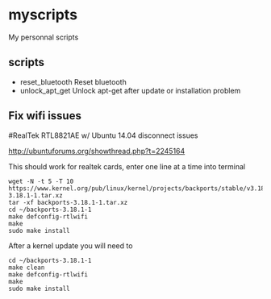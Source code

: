 # myscripts
My personnal scripts

## scripts

- reset_bluetooth  Reset bluetooth
- unlock_apt_get   Unlock apt-get after update or installation problem

## Fix wifi issues

#RealTek RTL8821AE w/ Ubuntu 14.04 disconnect issues

http://ubuntuforums.org/showthread.php?t=2245164

This should work for realtek cards, enter one line at a time into terminal

```
wget -N -t 5 -T 10 https://www.kernel.org/pub/linux/kernel/projects/backports/stable/v3.18.1/backports-3.18.1-1.tar.xz
tar -xf backports-3.18.1-1.tar.xz
cd ~/backports-3.18.1-1
make defconfig-rtlwifi
make
sudo make install
```

After a kernel update you will need to

```
cd ~/backports-3.18.1-1
make clean
make defconfig-rtlwifi
make
sudo make install
```

